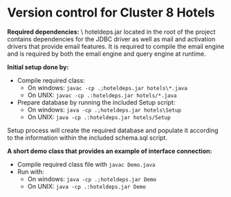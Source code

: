 # Version control for Cluster 8 Hotels

**Required dependencies:**
\\
hoteldeps.jar located in the root of the project contains dependencies for the JDBC driver as well as mail and activation drivers that provide email features. It is required to compile the email engine and is required by both the email engine and query engine at runtime.

**Initial setup done by:**
* Compile required class:
    - On windows: `javac -cp .;hoteldeps.jar hotels\*.java`
    - On UNIX: `javac -cp .:hoteldeps.jar hotels/*.java`
* Prepare database by running the included Setup script:
    - On windows: `java -cp .;hoteldeps.jar hotels\Setup`
    - On UNIX: `java -cp .:hoteldeps.jar hotels/Setup`

Setup process will create the required database and populate it according to the information within the included schema.sql script.

**A short demo class that provides an example of interface connection:**
* Compile required class file with `javac Demo.java`
* Run with:
    - On windows: `java -cp .;hoteldeps.jar Demo`
    - On UNIX: `java -cp .:hoteldeps.jar Demo`
